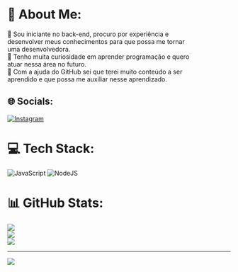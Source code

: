 # 💫 About Me:
🔭 Sou iniciante no back-end, procuro por experiência e<br>desenvolver meus conhecimentos para que possa me tornar  <br>uma desenvolvedora. <br>👯 Tenho muita curiosidade em  aprender programação e quero <br>atuar nessa área no futuro.<br>🤝 Com a ajuda do GitHub sei que terei muito conteúdo a ser<br>aprendido e que possa me auxiliar nesse aprendizado. 


## 🌐 Socials:
[![Instagram](https://img.shields.io/badge/Instagram-%23E4405F.svg?logo=Instagram&logoColor=white)](https://instagram.com/https://www.instagram.com/kai_lims/) 

# 💻 Tech Stack:
![JavaScript](https://img.shields.io/badge/javascript-%23323330.svg?style=for-the-badge&logo=javascript&logoColor=%23F7DF1E) ![NodeJS](https://img.shields.io/badge/node.js-6DA55F?style=for-the-badge&logo=node.js&logoColor=white)
# 📊 GitHub Stats:
![](https://github-readme-stats.vercel.app/api?username=KailaneLims&theme=dracula&hide_border=false&include_all_commits=false&count_private=false)<br/>
![](https://github-readme-streak-stats.herokuapp.com/?user=KailaneLims&theme=dracula&hide_border=false)<br/>
![](https://github-readme-stats.vercel.app/api/top-langs/?username=KailaneLims&theme=dracula&hide_border=false&include_all_commits=false&count_private=false&layout=compact)

---
[![](https://visitcount.itsvg.in/api?id=KailaneLims&icon=5&color=5)](https://visitcount.itsvg.in)

<!-- Proudly created with GPRM ( https://gprm.itsvg.in ) -->